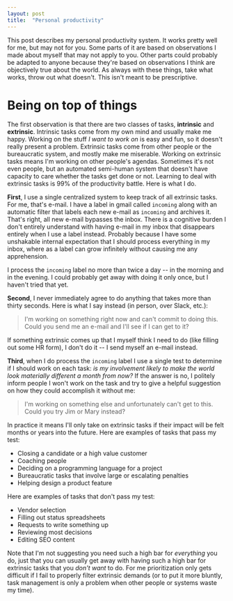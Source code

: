 ```yaml
---
layout: post
title:  "Personal productivity"
---
```


This post describes my personal productivity system. It works pretty
well for me, but may not for you. Some parts of it are based on
observations I made about myself that may not apply to you. Other
parts could probably be adapted to anyone because they're based on
observations I think are objectively true about the world. As always
with these things, take what works, throw out what doesn't. This isn't
meant to be prescriptive.

# Being on top of things

The first observation is that there are two classes of tasks,
__intrinsic__ and __extrinsic__. Intrinsic tasks come from my own mind
and usually make me happy. Working on the stuff _I want to work on_ is
easy and fun, so it doesn't really present a problem. Extrinsic tasks
come from other people or the bureaucratic system, and mostly make me
miserable. Working on extrinsic tasks means I'm working on other
people's agendas. Sometimes it's not even people, but an automated
semi-human system that doesn't have capacity to care whether the tasks
get done or not. Learning to deal with extrinsic tasks is 99% of the
productivity battle. Here is what I do.

__First__, I use a single centralized system to keep track of all
extrinsic tasks. For me, that's e-mail. I have a label in gmail called
`incoming` along with an automatic filter that labels each new e-mail
as `incoming` and archives it. That's right, all new e-mail bypasses
the inbox. There is a cognitive burden I don't entirely understand
with having e-mail in my inbox that disappears entirely when I use a
label instead. Probably because I have some unshakable internal
expectation that I should process everything in my inbox, where as a
label can grow infinitely without causing me any apprehension.

I process the `incoming` label no more than twice a day -- in the
morning and in the evening. I could probably get away with doing it
only once, but I haven't tried that yet.

__Second__, I never immediately agree to do anything that takes more
than thirty seconds. Here is what I say instead (in person, over
Slack, etc.):

> I'm working on something right now and can't commit to doing
  this. Could you send me an e-mail and I'll see if I can get to it?

If something extrinsic comes up that I myself think I need to do (like
filling out some HR form), I don't do it -- I send myself an e-mail
instead.

__Third__, when I do process the `incoming` label I use a single test
to determine if I should work on each task: _is my involvement likely
to make the world look materially different a month from now?_ If the
answer is no, I politely inform people I won't work on the task and
try to give a helpful suggestion on how they could accomplish it
without me:

> I'm working on something else and unfortunately can't get to
  this. Could you try Jim or Mary instead?

In practice it means I'll only take on extrinsic tasks if their impact
will be felt months or years into the future. Here are examples of
tasks that pass my test:

- Closing a candidate or a high value customer
- Coaching people
- Deciding on a programming language for a project
- Bureaucratic tasks that involve large or escalating penalties
- Helping design a product feature

Here are examples of tasks that don't pass my test:

- Vendor selection
- Filling out status spreadsheets
- Requests to write something up
- Reviewing most decisions
- Editing SEO content

Note that I'm not suggesting you need such a high bar for _everything_
you do, just that you can usually get away with having such a high bar
for extrinsic tasks that you _don't want_ to do. For me prioritization
only gets difficult if I fail to properly filter extrinsic demands (or
to put it more bluntly, task management is only a problem when other
people or systems waste my time).